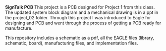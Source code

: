 **SignTalk PCB**
This project is a PCB designed for Project 1 from this class. The updated system block diagram and a mechanical drawing is in a ppt in the project_02 folder. Through this project I was introduced to Eagle for designing and PCB and went through the process of getting a PCB ready for manufacture. 

This repository includes a schematic as a pdf, all the EAGLE files (library, schematic, board), manufacturing files, and implementation files. 
